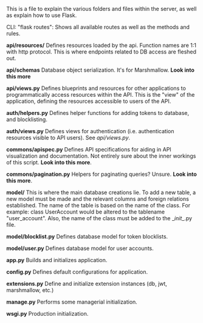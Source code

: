 This is a file to explain the various folders and files within the server, as well as explain how to use Flask.

CLI:
    "flask routes": Shows all available routes as well as the methods and rules.


**api/resources/**
Defines resources loaded by the api. Function names are 1:1 with http protocol. This is where endpoints related to DB access are fleshed out.

**api/schemas**
Database object serialization. It's for Marshmallow. **Look into this more**

**api/views.py**
Defines blueprints and resources for other applications to programmatically access resources within the API. This is the "view" of the application, defining the resources accessible to users of the API.

**auth/helpers.py**
Defines helper functions for adding tokens to database, and blocklisting.

**auth/views.py**
Defines views for authentication (i.e. authentication resources visible to API users). See *api/views.py*.

**commons/apispec.py**
Defines API specifications for aiding in API visualization and documentation. Not entirely sure about the inner workings of this script. **Look into this more**.

**commons/pagination.py**
Helpers for paginating queries? Unsure. **Look into this more**.

**model/**
This is where the main database creations lie. To add a new table, a new model must be made and the relevant columns and foreign relations established.
The name of the table is based on the name of the class. For example: 
    class UserAccount
would be altered to the tablename "user_account". Also, the name of the class must be added to the \__init__.py file.

**model/blocklist.py**
Defines database model for token blocklists.

**model/user.py**
Defines database model for user accounts.

**app.py**
Builds and initializes application.

**config.py**
Defines default configurations for application.

**extensions.py**
Define and initialize extension instances (db, jwt, marshmallow, etc.)

**manage.py**
Performs some managerial initialization.

**wsgi.py**
Production initialization.
